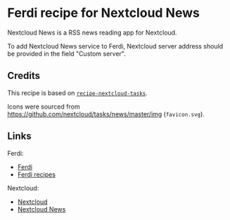 # Ferdi recipe for Nextcloud News

Nextcloud News is a RSS news reading app for Nextcloud.

To add Nextcloud News service to Ferdi, Nextcloud server address should be provided in the field "Custom server".

## Credits

This recipe is based on [`recipe-nextcloud-tasks`](https://github.com/meetfranz/recipe-nextcloud-tasks).

Icons were sourced from <https://github.com/nextcloud/tasks/news/master/img> (`favicon.svg`).

## Links

Ferdi:

- [Ferdi](https://ferdium.org/)
- [Ferdi recipes](https://github.com/ferdium/ferdium-recipes)

Nextcloud:

- [Nextcloud](https://nextcloud.com/)
- [Nextcloud News](https://apps.nextcloud.com/apps/news)
